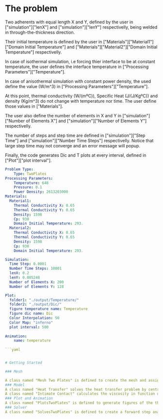 # The problem



Two adherents with equal length X and Y, defined by the user in ["simulation"]["lenX"] and ["simulation"]["lenY"] respectivelly, being welded in through-the-thickness direction.

Their initial temperature is defined by the user in ["Materials"]["Material1"]["Domain Initial Temperature"] and ["Materials"]["Material2"]["Domain Initial Temperature"] respectivelly.

In case of isothermal simulation, i.e forcing thier interface to be at constant temperature, the user defines the interface temperature in ["Processing Parameters"]["Temperature"].

In case of anisothermal simulation with constant power density, the used define the value (W/m^3) in ["Processing Parameters"]["Temperature"].

At this point, thermal conductivity (W/(mºC)), Specific Heat (J/(J/KgºC)) and density (Kg/m^3) do not change with temperature nor time. The user define those values in ["Materials"].

The user also define the number of elements in X and Y in ["simulation"]["Number of Elements X"] and ["simulation"]["Number of Elements Y"] respectivelly.

The number of steps and step time are defined in ["simulation"]["Step Time"] and ["simulation"]["Number Time Steps"] respectivelly. Notice that large step time may not converge and an error message will popup.

Finally, the code generates Dic and T plots at every interval, defined in ["Plot"]["plot interval"].



```yaml
Problem Type:
    Type: TwoPlates
Processing Parameters:
    Temperature: 648
    Pressure: 0.1
    Power Density: 2613203000
Materials:
  Material1:
    Thermal Conductivity X: 0.65
    Thermal Conductivity Y: 0.65
    Density: 1598
    Cp: 930
    Domain Initial Temperature: 293.
  Material2:
    Thermal Conductivity X: 0.65
    Thermal Conductivity Y: 0.65
    Density: 1598
    Cp: 930
    Domain Initial Temperature: 293.

Simulation:
  Time Step: 0.0001
  Number Time Steps: 10001
  lenX: 0.2
  lenY: 0.005248
  Number of Elements X: 200
  Number of Elements Y: 128

Plot:
  folder1: "./output/Temperature/"
  folder2: "./output/Dic/"
  figure temperature name: Temperature
  figure dic name: Dic
  Color Interpolation: 50
  Color Map: "inferno"
  plot interval: 500
  
Animation:
    name: temperature
	
```yaml


# Getting Started

### Mesh

A class named "Mesh Two Plates" is defined to create the mesh and assign Initial Temperature, Thermal Diffusivity in X and Thermal Diffusivity in Y in each element.
### Model
A class named "Heat Transfer" solves the heat transfer problem by central differences.
A class named "Intimate Contact" calculates the viscosity in function of the temperature and the evolution of the intimate contact.
### Plot and Animation
A class named "PlotsTwoPlates" is defined to generate figures of the thermal history in spaced intervals. In the end, a .GIF is created from those figures.
### Solver
A class named "SolvesTwoPlates" is defined to create a forward step analysis, solving the heat transfer model and plotting the figures when convenient.